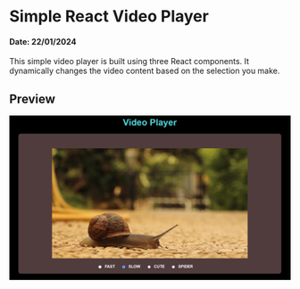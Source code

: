 # Simple React Video Player
#### Date: 22/01/2024

This simple video player is built using three React components. It dynamically changes the video content based on the selection you make.

## Preview

![preview](https://github.com/TechPodx/Code-Challenges-Playbook/blob/9ed8a9a04a0ed06efd0a6631751b96fda9fe7e1d/React%20Video%20Player/video-player/public/Images/Video%20Player.png)